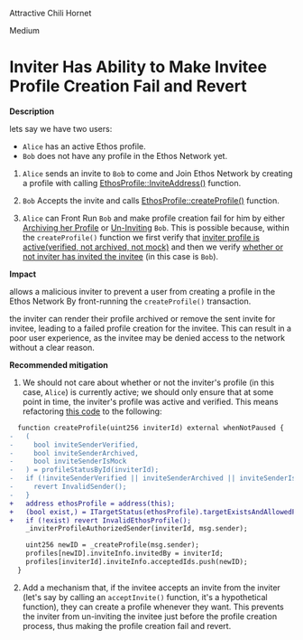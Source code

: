 Attractive Chili Hornet

Medium

# Inviter Has Ability to Make Invitee Profile Creation Fail and Revert

**Description**

lets say we have two users:

* `Alice` has an active Ethos profile.
* `Bob` does not have any profile in the Ethos Network yet.

1. `Alice` sends an invite to `Bob` to come and Join Ethos Network by creating a profile with calling [EthosProfile::InviteAddress()](https://github.com/sherlock-audit/2024-10-ethos-network/blob/db37b9dc2b792e245eb683d8a956bcb7ef2f1a27/ethos/packages/contracts/contracts/EthosProfile.sol#L202-L239) function.

2. `Bob` Accepts the invite and calls [EthosProfile::createProfile()](https://github.com/sherlock-audit/2024-10-ethos-network/blob/db37b9dc2b792e245eb683d8a956bcb7ef2f1a27/ethos/packages/contracts/contracts/EthosProfile.sol#L152-L172) function.

3. `Alice` can Front Run `Bob` and make profile creation fail for him by either [Archiving her Profile](https://github.com/sherlock-audit/2024-10-ethos-network/blob/db37b9dc2b792e245eb683d8a956bcb7ef2f1a27/ethos/packages/contracts/contracts/EthosProfile.sol#L325-L343) or [Un-Inviting](https://github.com/sherlock-audit/2024-10-ethos-network/blob/db37b9dc2b792e245eb683d8a956bcb7ef2f1a27/ethos/packages/contracts/contracts/EthosProfile.sol#L254-L280) `Bob`. This is possible because, within the `createProfile()` function we first verify that [inviter profile is active(verified, not archived, not mock)](https://github.com/sherlock-audit/2024-10-ethos-network/blob/db37b9dc2b792e245eb683d8a956bcb7ef2f1a27/ethos/packages/contracts/contracts/EthosProfile.sol#L159-L166) and then we verify [whether or not inviter has invited the invitee](https://github.com/sherlock-audit/2024-10-ethos-network/blob/db37b9dc2b792e245eb683d8a956bcb7ef2f1a27/ethos/packages/contracts/contracts/EthosProfile.sol#L167) (in this case is `Bob`).


**Impact**

allows a malicious inviter to prevent a user from creating a profile in the Ethos Network By front-running the `createProfile()` transaction.

the inviter can render their profile archived or remove the sent invite for invitee, leading to a failed profile creation for the invitee. This can result in a poor user experience, as the invitee may be denied access to the network without a clear reason.

**Recommended mitigation**

1. We should not care about whether or not the inviter's profile (in this case, `Alice`) is currently active; we should only ensure that at some point in time, the inviter's profile was active and verified. This means refactoring [this code](https://github.com/sherlock-audit/2024-10-ethos-network/blob/db37b9dc2b792e245eb683d8a956bcb7ef2f1a27/ethos/packages/contracts/contracts/EthosProfile.sol#L159-L166) to the following:

```diff
  function createProfile(uint256 inviterId) external whenNotPaused {
-   (
-     bool inviteSenderVerified,
-     bool inviteSenderArchived,
-     bool inviteSenderIsMock
-   ) = profileStatusById(inviterId);
-   if (!inviteSenderVerified || inviteSenderArchived || inviteSenderIsMock) {
-     revert InvalidSender();
-   }
+   address ethosProfile = address(this);
+   (bool exist,) = ITargetStatus(ethosProfile).targetExistsAndAllowedForId(inviterId);
+   if (!exist) revert InvalidEthosProfile();
    _inviterProfileAuthorizedSender(inviterId, msg.sender);

    uint256 newID = _createProfile(msg.sender);
    profiles[newID].inviteInfo.invitedBy = inviterId;
    profiles[inviterId].inviteInfo.acceptedIds.push(newID);
  }
```

2. Add a mechanism that, if the invitee accepts an invite from the inviter (let's say by calling an `acceptInvite()` function, it's a hypothetical function), they can create a profile whenever they want. This prevents the inviter from un-inviting the invitee just before the profile creation process, thus making the profile creation fail and revert.